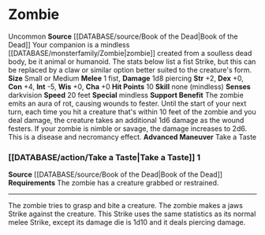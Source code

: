 ﻿---
burrow_speed: null
charisma: '+0'
climb_speed: null
constitution: '+4'
dexterity: '+0'
element: null
fly_speed: null
hp: '10'
id: '45'
intelligence: '-5'
land_speed: '20'
max_speed: '20'
name: Zombie
rarity: Uncommon
rus_type_level: null
sense:
- darkvision
size: Small, Medium
skill: null
source: '[[DATABASE/source/Book of the Dead|Book of the Dead]]'
speed:
- 20 feet
strength: '+2'
strength_req: '2'
swim_speed: null
trait:
- '[[DATABASE/trait/Uncommon|Uncommon]]'
type: Animal Companion
wisdom: '+0'

---
# Zombie

<span class="trait-uncommon item-trait">Uncommon</span>
**Source** [[DATABASE/source/Book of the Dead|Book of the Dead]]
Your companion is a mindless [[DATABASE/monsterfamily/Zombie|zombie]] created from a soulless dead body, be it animal or humanoid. The stats below list a fist Strike, but this can be replaced by a claw or similar option better suited to the creature's form.
**Size** Small or Medium
**Melee** <span class="action-icon">1</span> fist, **Damage** 1d8 piercing
**Str** +2, **Dex** +0, **Con** +4, **Int** -5, **Wis** +0, **Cha** +0
**Hit Points** 10
**Skill** none (mindless)
**Senses** darkvision
**Speed** 20 feet
**Special** mindless
**Support Benefit** The zombie emits an aura of rot, causing wounds to fester. Until the start of your next turn, each time you hit a creature that's within 10 feet of the zombie and you deal damage, the creature takes an additional 1d6 damage as the wound festers. If your zombie is nimble or savage, the damage increases to 2d6. This is a disease and necromancy effect.
**Advanced Maneuver** Take a Taste

### [[DATABASE/action/Take a Taste|Take a Taste]] <span class="action-icon">1</span>

**Source** [[DATABASE/source/Book of the Dead|Book of the Dead]]
**Requirements** The zombie has a creature grabbed or restrained.

---
The zombie tries to grasp and bite a creature. The zombie makes a jaws Strike against the creature. This Strike uses the same statistics as its normal melee Strike, except its damage die is 1d10 and it deals piercing damage.